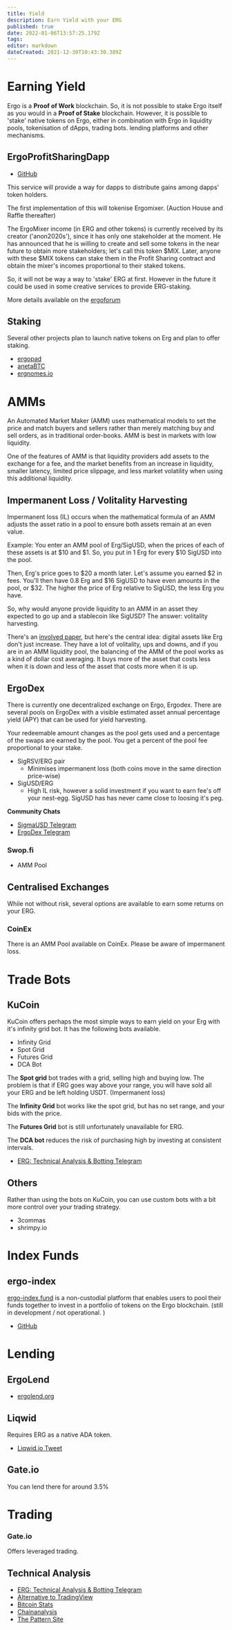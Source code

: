 ```yaml
---
title: Yield
description: Earn Yield with your ERG
published: true
date: 2022-01-06T13:57:25.179Z
tags: 
editor: markdown
dateCreated: 2021-12-30T10:43:30.389Z
---
```


# Earning Yield

Ergo is a **Proof of Work** blockchain. So, it is not possible to stake Ergo itself as you would in a **Proof of Stake** blockchain. However, it is possible to 'stake' native tokens on Ergo, either in combination with Ergo in liquidity pools, tokenisation of dApps, trading bots. lending platforms and other mechanisms. 

## ErgoProfitSharingDapp

- [GitHub](https://github.com/mhssamadani/ErgoProfitSharingDapp)

This service will provide a way for dapps to distribute gains among dapps' token holders.

The first implementation of this will tokenise Ergomixer. (Auction House and Raffle thereafter)

The ErgoMixer income (in ERG and other tokens) is currently received by its creator ('anon2020s'), since it has only one stakeholder at the moment. He has announced that he is willing to create and sell some tokens in the near future to obtain more stakeholders; let's call this token $MIX. Later, anyone with these $MIX tokens can stake them in the Profit Sharing contract and obtain the mixer's incomes proportional to their staked tokens.

So, it will not be way a way to 'stake' ERG at first. However in the future it could be used in some creative services to provide ERG-staking.

More details available on the [ergoforum](https://www.ergoforum.org/t/a-solution-for-staking/1057)

## Staking

Several other projects plan to launch native tokens on Erg and plan to offer staking.

- [ergopad](https://ergopad.io/staking)
- [anetaBTC](https://www.reddit.com/r/anetaBTC/)
- [ergnomes.io](https://ergnomes.io)

# AMMs

An Automated Market Maker (AMM) uses mathematical models to set the price and match buyers and sellers rather than merely matching buy and sell orders, as in traditional order-books. AMM is best in markets with low liquidity. 

One of the features of AMM is that liquidity providers add assets to the exchange for a fee, and the market benefits from an increase in liquidity, smaller latency, limited price slippage, and less market volatility when using this additional liquidity.

## Impermanent Loss / Volitality Harvesting

Impermanent loss (IL) occurs when the mathematical formula of an AMM adjusts the asset ratio in a pool to ensure both assets remain at an even value. 

Example: You enter an AMM pool of Erg/SigUSD, when the prices of each of these assets is at $10 and $1. So, you put in 1 Erg for every $10 SigUSD into the pool. 

Then, Erg's price goes to $20 a month later. Let's assume you earned $2 in fees. You'll then have 0.8 Erg and $16 SigUSD to have even amounts in the pool, or $32. The higher the price of Erg relative to SigUSD, the less Erg you have.

So, why would anyone provide liquidity to an AMM in an asset they expected to go up and a stablecoin like SigUSD? The answer: volitality harvesting.

There's an [involved paper](https://research.paradigm.xyz/uniswaps-alchemy), but here's the central idea: digital assets like Erg don't just increase. They have a lot of volitality, ups and downs, and if you are in an AMM liquidity pool, the balancing of the AMM of the pool works as a kind of dollar cost averaging. It buys more of the asset that costs less when it is down and less of the asset that costs more when it is up.

## ErgoDex

There is currently one decentralized exchange on Ergo, Ergodex. There are several pools on ErgoDex with a visible estimated asset annual percentage yield (APY) that can be used for yield harvesting.

Your redeemable amount changes as the pool gets used and a percentage of the swaps are earned by the pool. You get a percent of the pool fee proportional to your stake.

- SigRSV/ERG pair
	-	Minimises impermanent loss (both coins move in the same direction price-wise)
- SigUSD/ERG
	- High IL risk, however a solid investment if you want to earn fee's off your nest-egg. SigUSD has has never came close to loosing it's peg. 

**Community Chats**
- [SigmaUSD Telegram](https://t.me/SigmaUSD)
- [ErgoDex Telegram](https://t.me/ergodex_community)

### Swop.fi

- AMM Pool

## Centralised Exchanges
While not without risk, several options are available to earn some returns on your ERG. 


### CoinEx

There is an AMM Pool available on CoinEx. Please be aware of impermanent loss. 



# Trade Bots 



## KuCoin

KuCoin offers perhaps the most simple ways to earn yield on your Erg with it's infinity grid bot. It has the following bots available.


- Infinity Grid
- Spot Grid
- Futures Grid
- DCA Bot

The **Spot grid** bot trades with a grid, selling high and buying low. The problem is that if ERG goes way above your range, you will have sold all your ERG and be left holding USDT. (Impermanent loss)

The **Infinity Grid** bot works like the spot grid, but has no set range, and your bids with the price. 

The **Futures Grid** bot is still unfortunately unavailable for ERG. 

The **DCA bot** reduces the risk of purchasing high by investing at consistent intervals.

- [ERG: Technical Analysis & Botting Telegram](https://t.me/ERGTechnicalAnalysis)


## Others
Rather than using the bots on KuCoin, you can use custom bots with a bit more control over your trading strategy. 

- 3commas
- shrimpy.io

# Index Funds

## ergo-index

[ergo-index.fund](https://ergo-index.fund) is a non-custodial platform that enables users to pool their funds together to invest in a portfolio of tokens on the Ergo blockchain. (still in development / not operational. )


- [GitHub](https://github.com/ergo-index)


# Lending

## ErgoLend

- [ergolend.org](https://www.ergolend.org/#)

## Liqwid

Requires ERG as a native ADA token. 

- [Liqwid.io Tweet](https://twitter.com/liqwidfinance/status/1412600854008537089)

## Gate.io

You can lend there for around 3.5%


# Trading


### Gate.io

Offers leveraged trading. 

## Technical Analysis
- [ERG: Technical Analysis & Botting Telegram](https://t.me/ERGTechnicalAnalysis)
- [Alternative to TradingView](https://www.livecoinwatch.com/price/Ergo-ERG)
- [Bitcoin Stats](https://www.lopp.net/bitcoin-information/statistics-metrics.html)
- [Chainanalysis](https://markets.chainalysis.com)
- [The Pattern Site](http://thepatternsite.com/barrb.html)


